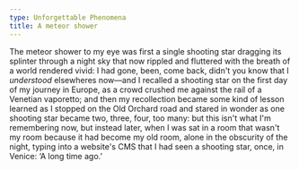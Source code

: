 ```yaml
---
type: Unforgettable Phenomena
title: A meteor shower
---
```


The meteor shower to my eye was first a single shooting star dragging its splinter through a night sky that now rippled and fluttered with the breath of a world rendered vivid: I had gone, been, come back, didn't you know that I <i>understood</i> elsewheres now&mdash;and I recalled a shooting star on the first day of my journey in Europe, as a crowd crushed me against the rail of a Venetian vaporetto; and then my recollection became some kind of lesson learned as I stopped on the Old Orchard road and stared in wonder as one shooting star became two, three, four, too many: but this isn't what I'm remembering now, but instead later, when I was sat in a room that wasn't my room because it had become my old room, alone in the obscurity of the night, typing into a website's CMS that I had seen a shooting star, once, in Venice: &lsquo;A long time ago.&rsquo;
